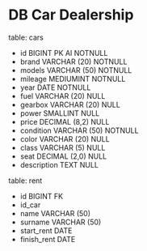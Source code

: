 # DB Car Dealership

table: cars

- id BIGINT PK AI NOTNULL
- brand VARCHAR (20) NOTNULL 
- models VARCHAR (50) NOTNULL
- mileage MEDIUMINT NOTNULL
- year DATE NOTNULL
- fuel VARCHAR (20) NULL
- gearbox VARCHAR (20) NULL
- power SMALLINT NULL
- price DECIMAL (8,2) NULL
- condition VARCHAR (50) NOTNULL
- color VARCHAR (20) NULL
- class VARCHAR (5) NULL
- seat DECIMAL (2,0) NULL
- description TEXT NULL

table: rent

- id BIGINT FK
- id_car 
- name VARCHAR (50)
- surname VARCHAR (50)
- start_rent DATE
- finish_rent DATE